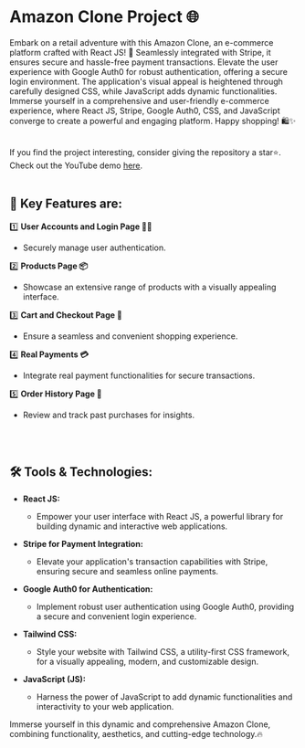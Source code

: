 # Amazon Clone Project 🌐

Embark on a retail adventure with this Amazon Clone, an e-commerce platform crafted with React JS! 🚀 Seamlessly integrated with Stripe, it ensures secure and hassle-free payment transactions. Elevate the user experience with Google Auth0 for robust authentication, offering a secure login environment. The application's visual appeal is heightened through carefully designed CSS, while JavaScript adds dynamic functionalities. Immerse yourself in a comprehensive and user-friendly e-commerce experience, where React JS, Stripe, Google Auth0, CSS, and JavaScript converge to create a powerful and engaging platform. Happy shopping! 🛍️✨  
<br>

If you find the project interesting, consider giving the repository a star⭐. Check out the YouTube demo [here](link).
<br>
<br>

## 🚀 Key Features are:

1️⃣ **User Accounts and Login Page 👨👨**
   - Securely manage user authentication.

2️⃣ **Products Page 📦**
   - Showcase an extensive range of products with a visually appealing interface.

3️⃣ **Cart and Checkout Page 🛒**
   - Ensure a seamless and convenient shopping experience.

4️⃣ **Real Payments 💳**
   - Integrate real payment functionalities for secure transactions.

5️⃣ **Order History Page 📖**
   - Review and track past purchases for insights.
<br>
<br>

 ## 🛠️ Tools & Technologies:

- **React JS:**
  - Empower your user interface with React JS, a powerful library for building dynamic and interactive web applications.

- **Stripe for Payment Integration:**
  - Elevate your application's transaction capabilities with Stripe, ensuring secure and seamless online payments.

- **Google Auth0 for Authentication:**
  - Implement robust user authentication using Google Auth0, providing a secure and convenient login experience.

- **Tailwind CSS:**
  - Style your website with Tailwind CSS, a utility-first CSS framework, for a visually appealing, modern, and customizable design.

- **JavaScript (JS):**
  - Harness the power of JavaScript to add dynamic functionalities and interactivity to your web application.

Immerse yourself in this dynamic and comprehensive Amazon Clone, combining functionality, aesthetics, and cutting-edge technology.🔥
